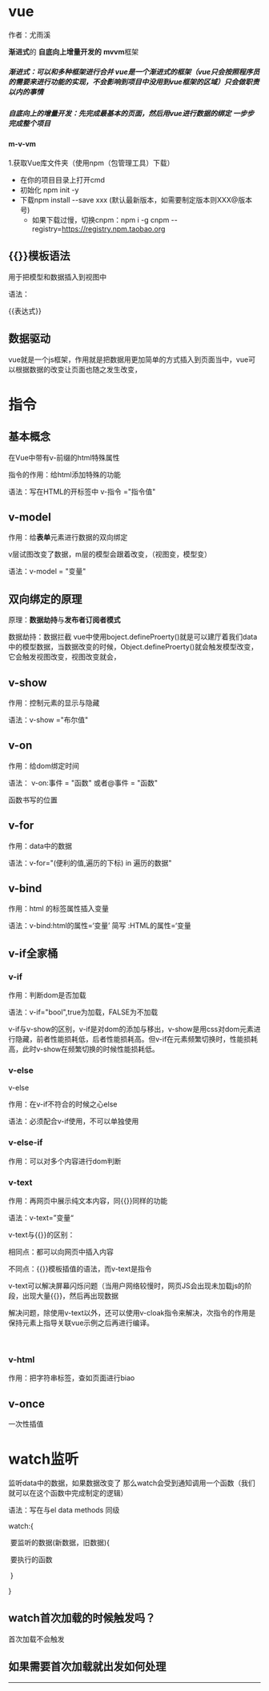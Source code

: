 # vue

作者：尤雨溪

**渐进式**的   **自底向上增量开发的**   **mvvm**框架

##### 渐进式：可以和多种框架进行合并 vue是一个渐进式的框架（vue只会按照程序员的需要来进行功能的实现，不会影响到项目中没用到vue框架的区域）只会做职责以内的事情

##### 自底向上的增量开发：先完成最基本的页面，然后用vue进行数据的绑定 一步步完成整个项目 

#### m-v-vm



1.获取Vue库文件夹（使用npm（包管理工具）下载）

- 在你的项目目录上打开cmd
- 初始化 npm init -y
- 下载npm install --save xxx  (默认最新版本，如需要制定版本则XXX@版本号)
  - 如果下载过慢，切换cnpm：npm i -g cnpm --registry=https://registry.npm.taobao.org

## {{}}模板语法

用于把模型和数据插入到视图中

语法：

{{表达式}}



## 数据驱动

vue就是一个js框架，作用就是把数据用更加简单的方式插入到页面当中，vue可以根据数据的改变让页面也随之发生改变，





# 指令

## 基本概念

在Vue中带有v-前缀的html特殊属性

指令的作用：给html添加特殊的功能

语法：写在HTML的开标签中  v-指令 ="指令值"

## v-model

作用：给**表单**元素进行数据的双向绑定

v层试图改变了数据，m层的模型会跟着改变，（视图变，模型变）

语法：v-model = "变量"



## 双向绑定的原理

原理：**数据劫持**与**发布者订阅者模式**

数据劫持：数据拦截 vue中使用boject.defineProerty()就是可以建厅着我们data中的模型数据，当数据改变的时候，Object.defineProerty()就会触发模型改变，它会触发视图改变，视图改变就会，

## v-show

作用：控制元素的显示与隐藏

语法：v-show ="布尔值"



## v-on

作用：给dom绑定时间

语法： v-on:事件 = "函数"  或者@事件 = "函数"

函数书写的位置



## v-for

作用：data中的数据

语法：v-for="(便利的值,遍历的下标) in 遍历的数据"



## v-bind

作用：html 的标签属性插入变量

语法：v-bind:html的属性=‘变量’ 简写  :HTML的属性=‘变量



## v-if全家桶

### v-if

作用：判断dom是否加载

语法：v-if="bool",true为加载，FALSE为不加载

v-if与v-show的区别，v-if是对dom的添加与移出，v-show是用css对dom元素进行隐藏，前者性能损耗低，后者性能损耗高。但v-if在元素频繁切换时，性能损耗高，此时v-show在频繁切换的时候性能损耗低。





### v-else

v-else

作用：在v-if不符合的时候之心else

语法：必须配合v-if使用，不可以单独使用



### v-else-if

作用：可以对多个内容进行dom判断



### v-text

作用：再网页中展示纯文本内容，同{{}}同样的功能

语法：v-text=”变量“

 v-text与{{}}的区别：

相同点：都可以向网页中插入内容

不同点：{{}}模板插值的语法，而v-text是指令

​				v-text可以解决屏幕闪烁问题（当用户网络较慢时，网页JS会出现未加载js的阶段，出现大量{{}}，然后再出现数据

​				解决问题，除使用v-text以外，还可以使用v-cloak指令来解决，次指令的作用是保持元素上指导关联vue示例之后再进行编译。

​				

### v-html

作用：把字符串标签，查如页面进行biao



## v-once

一次性插值





# watch监听

监听data中的数据，如果数据改变了 那么watch会受到通知调用一个函数（我们就可以在这个函数中完成制定的逻辑）

语法：写在与el data methods 同级

watch:{

​	要监听的数据(新数据，旧数据){

​		要执行的函数

​	}

}

## watch首次加载的时候触发吗？

首次加载不会触发

## 如果需要首次加载就出发如何处理

***
